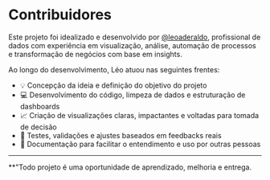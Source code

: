 # Contribuidores

Este projeto foi idealizado e desenvolvido por [@leoaderaldo](https://github.com/leoaderaldo), profissional de dados com experiência em visualização, análise, automação de processos e transformação de negócios com base em insights.

Ao longo do desenvolvimento, Léo atuou nas seguintes frentes:

- 💡 Concepção da ideia e definição do objetivo do projeto  
- 💻 Desenvolvimento do código, limpeza de dados e estruturação de dashboards  
- 📈 Criação de visualizações claras, impactantes e voltadas para tomada de decisão  
- 🧪 Testes, validações e ajustes baseados em feedbacks reais  
- 📄 Documentação para facilitar o entendimento e uso por outras pessoas

---

**"Todo projeto é uma oportunidade de aprendizado, melhoria e entrega.